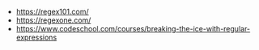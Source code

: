 * https://regex101.com/
* https://regexone.com/
* https://www.codeschool.com/courses/breaking-the-ice-with-regular-expressions